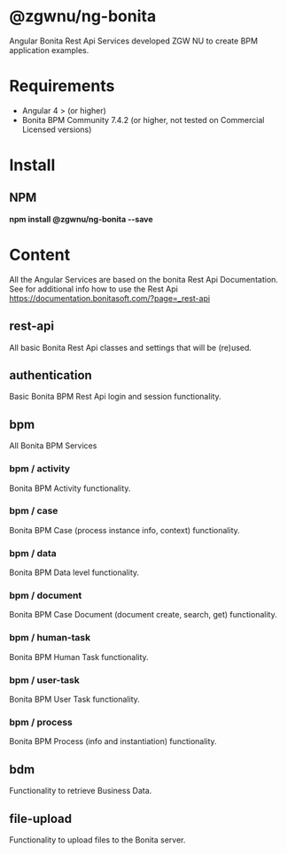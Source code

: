 # @zgwnu/ng-bonita
Angular Bonita Rest Api Services developed ZGW NU to create BPM application examples. 

# Requirements
* Angular 4 > (or higher)
* Bonita BPM Community 7.4.2 (or higher, not tested on Commercial Licensed versions)

# Install
## NPM
__npm install @zgwnu/ng-bonita --save__

# Content
All the Angular Services are based on the bonita Rest Api Documentation. See for additional info how to use the Rest Api https://documentation.bonitasoft.com/?page=_rest-api

## rest-api
All basic Bonita Rest Api classes and settings that will be (re)used.
## authentication
Basic Bonita BPM Rest Api login and session functionality.
## bpm
All Bonita BPM Services
### bpm / activity
Bonita BPM Activity functionality.
### bpm / case
Bonita BPM Case (process instance info, context) functionality.
### bpm / data
Bonita BPM Data level functionality.
### bpm / document
Bonita BPM Case Document (document create, search, get) functionality.
### bpm / human-task
Bonita BPM Human Task functionality.
### bpm / user-task
Bonita BPM User Task functionality.
### bpm / process
Bonita BPM Process (info and instantiation) functionality.
## bdm
Functionality to retrieve Business Data.
## file-upload
Functionality to upload files to the Bonita server.
